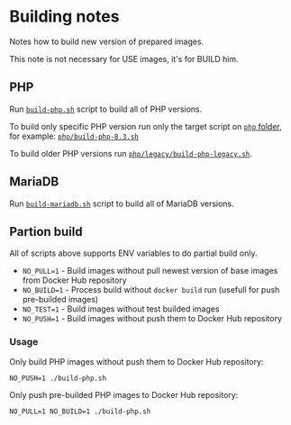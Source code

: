 # Building notes
Notes how to build new version of prepared images.

This note is not necessary for USE images, it's for BUILD him. 

## PHP
Run [`build-php.sh`](build-php.sh) script to build all of PHP versions.

To build only specific PHP version run only the target script on [`php` folder](php), for example:
[`php/build-php-8.3.sh`](php/build-php-8.3.sh)

To build older PHP versions run [`php/legacy/build-php-legacy.sh`](php/legacy/build-php-legacy.sh).

## MariaDB
Run [`build-mariadb.sh`](build-mariadb.sh) script to build all of MariaDB versions.

## Partion build

All of scripts above supports ENV variables to do partial build only.

- `NO_PULL=1` - Build images without pull newest version of base images from Docker Hub repository 
- `NO_BUILD=1` - Process build without `docker build` run (usefull for push pre-builded images) 
- `NO_TEST=1` - Build images without test builded images
- `NO_PUSH=1` - Build images without push them to Docker Hub repository

### Usage

Only build PHP images without push them to Docker Hub repository:

```shell
NO_PUSH=1 ./build-php.sh
```

Only push pre-builded PHP images to Docker Hub repository:

```shell
NO_PULL=1 NO_BUILD=1 ./build-php.sh
```

